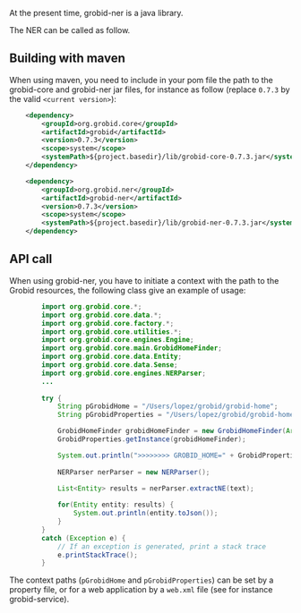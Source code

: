 At the present time, grobid-ner is a java library. 

The NER can be called as follow. 

## Building with maven

When using maven, you need to include in your pom file the path to the grobid-core and grobid-ner jar files, for instance as follow (replace `0.7.3` by the valid `<current version>`):

```xml
	<dependency>
	    <groupId>org.grobid.core</groupId>
	    <artifactId>grobid</artifactId>
	    <version>0.7.3</version>
	    <scope>system</scope>
	    <systemPath>${project.basedir}/lib/grobid-core-0.7.3.jar</systemPath>
	</dependency>

	<dependency>
	    <groupId>org.grobid.ner</groupId>
	    <artifactId>grobid-ner</artifactId>
	    <version>0.7.3</version>
	    <scope>system</scope>
	    <systemPath>${project.basedir}/lib/grobid-ner-0.7.3.jar</systemPath>
	</dependency>
```	

## API call

When using grobid-ner, you have to initiate a context with the path to the Grobid resources, the following class give an example of usage:

```java
		import org.grobid.core.*;
        import org.grobid.core.data.*;
        import org.grobid.core.factory.*;
        import org.grobid.core.utilities.*;
        import org.grobid.core.engines.Engine;
        import org.grobid.core.main.GrobidHomeFinder;
        import org.grobid.core.data.Entity;
		import org.grobid.core.data.Sense;
		import org.grobid.core.engines.NERParser;
		...
		
		try {
			String pGrobidHome = "/Users/lopez/grobid/grobid-home";
			String pGrobidProperties = "/Users/lopez/grobid/grobid-home/config/grobid.properties";

			GrobidHomeFinder grobidHomeFinder = new GrobidHomeFinder(Arrays.asList(pGrobidHome));
            GrobidProperties.getInstance(grobidHomeFinder);

            System.out.println(">>>>>>>> GROBID_HOME=" + GrobidProperties.get_GROBID_HOME_PATH());
		
			NERParser nerParser = new NERParser();

			List<Entity> results = nerParser.extractNE(text);
			
			for(Entity entity: results) {
				System.out.println(entity.toJson());
			}
		} 
		catch (Exception e) {
			// If an exception is generated, print a stack trace
			e.printStackTrace();
		} 
```		

The context paths (`pGrobidHome` and `pGrobidProperties`) can be set by a property file, or for a web application by a `web.xml` file (see for instance grobid-service).